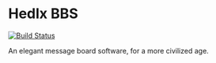 # Hedlx BBS
[![Build Status](https://travis-ci.org/hedlx/bbs.svg?branch=master)](https://travis-ci.org/hedlx/bbs)

An elegant message board software, for a more civilized age.

